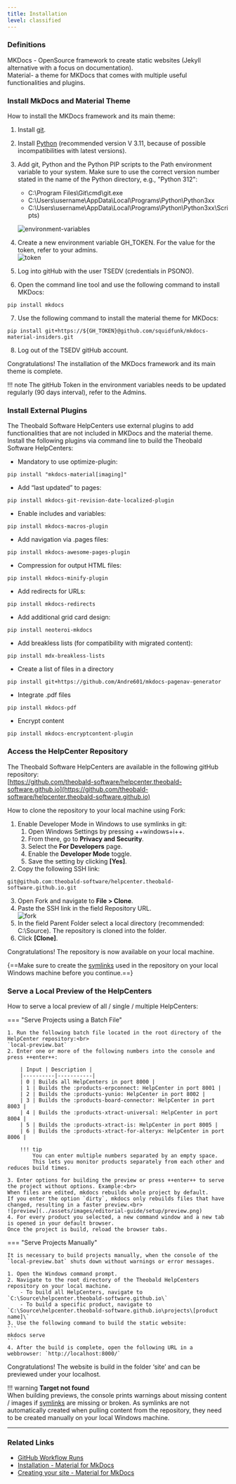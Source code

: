 ```yaml
---
title: Installation
level: classified
---
```


### Definitions
MKDocs - OpenSource framework to create static websites (Jekyll alternative with a focus on documentation). <br>
Material- a theme for MKDocs that comes with multiple useful functionalities and plugins.


### Install MkDocs and Material Theme

How to install the MKDocs framework and its main theme:

1. Install [git](https://git-scm.com/download/win).
2. Install [Python](https://www.python.org/downloads/) (recommended version V 3.11, because of possible incompatibilities with latest versions).
3. Add git, Python and the Python PIP scripts to the Path environment variable to your system. Make sure to use the correct version number stated in the name of the Python directory, e.g., "Python 312":

	- C:\Program Files\Git\cmd\git.exe
	- C:\Users\username\AppData\Local\Programs\Python\Python3xx 
	- C:\Users\username\AppData\Local\Programs\Python\Python3xx\Scripts)

	![environment-variables](../assets/images/editorial-guide/setup/environment-variables.png)
4. Create a new environment variable GH_TOKEN. For the value for the token, refer to your admins.<br>
![token](../assets/images/editorial-guide/setup/token.png)
5. Log into gitHub with the user TSEDV (credentials in PSONO).
6. Open the command line tool and use the following command to install MKDocs: 
```
pip install mkdocs
```
7. Use the following command to install the material theme for MKDocs: 
```
pip install git+https://${GH_TOKEN}@github.com/squidfunk/mkdocs-material-insiders.git
```
8. Log out of the TSEDV gitHub account.

Congratulations! The installation of the MKDocs framework and its main theme is complete.

!!! note
	The gitHub Token in the environment variables needs to be updated regularly (90 days interval), refer to the Admins.
	

### Install External Plugins

The Theobald Software HelpCenters use external plugins to add functionalities that are not included in MKDocs and the material theme. 
Install the following plugins via command line to build the Theobald Software HelpCenters:

- Mandatory to use optimize-plugin:
```
pip install "mkdocs-material[imaging]"
```
- Add “last updated” to pages:
```
pip install mkdocs-git-revision-date-localized-plugin
```
- Enable includes and variables:
```
pip install mkdocs-macros-plugin 
```
- Add navigation via .pages files:
```
pip install mkdocs-awesome-pages-plugin 
```
- Compression for output HTML files:
```
pip install mkdocs-minify-plugin
```
- Add redirects for URLs:
```
pip install mkdocs-redirects
```
- Add additional grid card design:
```
pip install neoteroi-mkdocs
```
- Add breakless lists (for compatibility with migrated content):
```
pip install mdx-breakless-lists
```
- Create a list of files in a directory 
```
pip install git+https://github.com/Andre601/mkdocs-pagenav-generator
``` 
- Integrate .pdf files
```
pip install mkdocs-pdf
```
- Encrypt content
```
pip install mkdocs-encryptcontent-plugin
```


### Access the HelpCenter Repository

The Theobald Software HelpCenters are available in the following gitHub repository: <br>
[https://github.com/theobald-software/helpcenter.theobald-software.github.io](https://github.com/theobald-software/helpcenter.theobald-software.github.io)

How to clone the repository to your local machine using Fork:

1. Enable Developer Mode in Windows to use symlinks in git:
	1. Open Windows Settings by pressing ++windows+i++.
	2. From there, go to **Privacy and Security**.
	3. Select the **For Developers** page.
	4. Enable the **Developer Mode** toggle.
	5. Save the setting by clicking **[Yes]**.
2. Copy the following SSH link: 
```
git@github.com:theobald-software/helpcenter.theobald-software.github.io.git
```
3. Open Fork and navigate to **File > Clone**.
4. Paste the SSH link in the field Repository URL.<br>
![fork](../assets/images/editorial-guide/setup/fork.png)
5. In the field Parent Folder select a local directory (recommended: C:\Source). 
The repository is cloned into the folder.
6. Click **[Clone]**.

Congratulations! The repository is now available on your local machine.

{==Make sure to create the [symlinks](symlinks.md) used in the repository on your local Windows machine before you continue.==}

### Serve a Local Preview of the HelpCenters

How to serve a local preview of all / single / multiple HelpCenters:

=== "Serve Projects using a Batch File"
	
	1. Run the following batch file located in the root directory of the HelpCenter repository:<br>
	`local-preview.bat`
	2. Enter one or more of the following numbers into the console and press ++enter++:

		| Input | Description |
		|----------|-----------|
		| 0 | Builds all HelpCenters in port 8000 |
		| 1 | Builds the :products-erpconnect: HelpCenter in port 8001 |
		| 2 | Builds the :products-yunio: HelpCenter in port 8002 |
		| 3 | Builds the :products-board-connector: HelpCenter in port 8003 |
		| 4 | Builds the :products-xtract-universal: HelpCenter in port 8004 |
		| 5 | Builds the :products-xtract-is: HelpCenter in port 8005 |
		| 6 | Builds the :products-xtract-for-alteryx: HelpCenter in port 8006 |

		!!! tip
			You can enter multiple numbers separated by an empty space.
			This lets you monitor products separately from each other and reduces build times.

	3. Enter options for building the preview or press ++enter++ to serve the project without options. Example:<br>
	When files are edited, mkdocs rebuilds whole project by default. 
	If you enter the option `dirty`, mkdocs only rebuilds files that have changed, resulting in a faster preview.<br>
	![preview](../assets/images/editorial-guide/setup/preview.png)
	4. For every product you selected, a new command window and a new tab is opened in your default browser. 
	Once the project is build, reload the browser tabs.

=== "Serve Projects Manually"

	It is necessary to build projects manually, when the console of the `local-preview.bat` shuts down without warnings or error messages.

	1. Open the Windows command prompt.
	2. Navigate to the root directory of the Theobald HelpCenters repository on your local machine.
		- To build all HelpCenters, navigate to `C:\Source\helpcenter.theobald-software.github.io\`
		- To build a specific product, navigate to `C:\Source\helpcenter.theobald-software.github.io\projects\[product name]\`
	3. Use the following command to build the static website:
	```
	mkdocs serve
	```
	4. After the build is complete, open the following URL in a webbrowser: `http://localhost:8000/`

Congratulations! The website is build in the folder ‘site’ and can be previewed under your localhost.

!!! warning
	**Target not found**<br>
	When building previews, the console prints warnings about missing content / images if [symlinks](symlinks.md) are missing or broken.
	As symlinks are not automatically created when pulling content from the repository, they need to be created manually on your local Windows machine.

****

### Related Links

- [GitHub Workflow Runs](https://github.com/theobald-software/helpcenter.theobald-software.github.io/actions/workflows/ci.yml)
- [Installation - Material for MkDocs](https://squidfunk.github.io/mkdocs-material/getting-started/)
- [Creating your site - Material for MkDocs](https://squidfunk.github.io/mkdocs-material/creating-your-site/)

